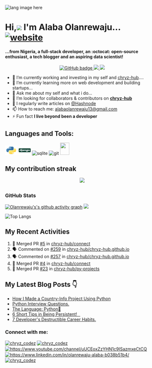 <p align="left"><img width=15%" src="https://github.com/alansmathew/alansmathew/raw/master/lang.gif" alt="lang image here" /></p>


# Hi,<img src="https://media.giphy.com/media/hvRJCLFzcasrR4ia7z/giphy.gif" width="30px"> I'm Alaba Olanrewaju...  [<img src='https://cdn.jsdelivr.net/npm/simple-icons@3.0.1/icons/icloud.svg' alt='website' height='40'>](https://linktr.ee/chryz_codez) 

#### ...from Nigeria, a full-stack developer, an :octocat: open-source enthusiast, a tech blogger and an aspiring data scientist!

<p align="center">
  <a href="https://github.com/chryzcodez?tab=followers">
    <img src="https://img.shields.io/github/followers/chryzcodez?tab=followers?label=blue&logo=github&style=for-the-badge" alt="GitHub badge" />
  </a>
  <a href="http://twitter.com/chryz_codez">
    <img src="https://img.shields.io/twitter/follow/chryz_codez?label=Twitter&logo=twitter&style=for-the-badge" />
  </a>
  <a href="https://discord.gg/c6RhGwcP5b">
    <img src="https://img.shields.io/discord/808727269400772638?color=green&logo=Discord&style=for-the-badge" />
  </a>
</p>


- 🔭 I’m currently working and investing in my self and [chryz-hub](https://github.com/chryz-hub)....
- 🌱 I’m currently learning more on web development and building startups... 
- 💬 Ask me about my self and what i do... 
- 👯 I’m looking for  collaborators & contributors on [**chryz-hub**](https://github.com/chryz-hub) 
- 📝 I regularly write articles on [@Hashnode](https://hashnode.com/@chryzcodez)
- 📫 How to reach me: alabaolanrewaju13@gmail.com
- ⚡ Fun fact **I live beyond been a developer**

## Languages and Tools:
<p> <img src="https://raw.githubusercontent.com/devicons/devicon/master/icons/python/python-original.svg" alt="python" height="30" width="40"/> 
<img src="https://raw.githubusercontent.com/devicons/devicon/master/icons/django/django-original.svg" alt="django" height="30" width="40"/> 
<img src="https://www.vectorlogo.zone/logos/sqlite/sqlite-icon.svg" alt="sqlite" height="30" width="40"/> 
<img src="https://www.vectorlogo.zone/logos/git-scm/git-scm-icon.svg" alt="git" width="30" height="40"/> 
<img src="https://github.com/chryzcodez/chryzcodez/blob/main/regex.svg" width="30" height="40"/></p>


## My contribution streak
<!-- https://github.com/kcoder63/github-readme-streak-stats -->
<p align="center">
  <a href="https://github.com/chryzcodez/github-readme-streak-stats">
    <img src="https://github-readme-streak-stats.herokuapp.com/?user=chryzcodez&theme=dark&hide_border=true&background=0D1117&stroke=0000"/>
  </a><p>

## <h3 align="left">GitHub Stats</h3>
[![Olanrewaju's's github activity graph](https://activity-graph.herokuapp.com/graph?username=chryzcodez&theme=xcode)](https://git.io/chryzcodez)
<a href="">
  <img align="centre" src="https://github-readme-stats.vercel.app/api?username=chryzcodez&count_private=true&include_all_commits=true&show_icons=true&title_color=007bff&text_color=e7e7e7&icon_color=007bff&bg_color=171c28" />
<a />
  
![Top Langs](https://github-readme-stats.vercel.app/api/top-langs/?username=chryzcodez&layout=compact&title_color=007bff&text_color=e7e7e7&icon_color=007bff&bg_color=171c28)


## My Recent Activities
<!--START_SECTION:activity-->
1. 🎉 Merged PR [#5](https://github.com/chryz-hub/connect/pull/5) in [chryz-hub/connect](https://github.com/chryz-hub/connect)
2. 🗣 Commented on [#259](https://github.com/chryz-hub/chryz-hub.github.io/issues/259) in [chryz-hub/chryz-hub.github.io](https://github.com/chryz-hub/chryz-hub.github.io)
3. 🗣 Commented on [#257](https://github.com/chryz-hub/chryz-hub.github.io/issues/257) in [chryz-hub/chryz-hub.github.io](https://github.com/chryz-hub/chryz-hub.github.io)
4. 🎉 Merged PR [#4](https://github.com/chryz-hub/connect/pull/4) in [chryz-hub/connect](https://github.com/chryz-hub/connect)
5. 🎉 Merged PR [#23](https://github.com/chryz-hub/py-projects/pull/23) in [chryz-hub/py-projects](https://github.com/chryz-hub/py-projects)
<!--END_SECTION:activity-->


## My Latest Blog Posts 👇
<!-- HASHNODE_BLOG:START -->
- [How I Made a Country-Info Project Using Python](https://chryzcodez.hashnode.dev/how-i-made-a-country-info-project-using-python-ckntr5lnj06giass117ms8psf)
- [Python Interview Questions.](https://chryzcodez.hashnode.dev/python-interview-questions-cknrscbzo15ywlps17ouk2jkc)
- [The Language: Python🐍](https://chryzcodez.hashnode.dev/the-language-python-cknkrtypk031abms1gdq06bty)
- [6 Short Tips in Being Persistent!⠀](https://chryzcodez.hashnode.dev/6-short-tips-in-being-persistent-ckmvqchto0401wvs1g4333ni8)
- [7 Developer's Destructible Career Habits.](https://chryzcodez.hashnode.dev/7-developers-destructible-career-habits-ckmgwby76029ikks19ie16so9)
<!-- HASHNODE_BLOG:END -->

<h3 align="left">Connect with me:</h3>
<p align="left">
<a href="https://dev.to/chryz_codez" target="blank"><img align="center" src="https://cdn.jsdelivr.net/npm/simple-icons@3.0.1/icons/dev-dot-to.svg" alt="chryz_codez" height="30" width="40" /></a>
<a href="https://hashnode.com/@chryzcodez" target="blank"><img align="center" src="https://cdn.jsdelivr.net/npm/simple-icons@3.0.1/icons/hashnode.svg" alt="chryz_codez" height="30" width="40" /></a>  
<a href="https://www.youtube.com/channel/UCEoxZzYHN1c9ISazmxeCtCQ" target="blank"><img align="center" src="https://cdn.jsdelivr.net/npm/simple-icons@3.0.1/icons/youtube.svg" alt="https://www.youtube.com/channel/uUCEoxZzYHN1c9ISazmxeCtCQ" height="30" width="40" /></a>
<a href="https://www.linkedin.com/in/olanrewaju-alaba-b038b51b4/" target="blank"><img align="center" src="https://cdn.jsdelivr.net/npm/simple-icons@3.0.1/icons/linkedin.svg" alt="https://www.linkedin.com/in/olanrewaju-alaba-b038b51b4/" height="30" width="40" /></a>
<a href="https://twitter.com/chryz_codez" target="blank"><img align="center" src="https://cdn.jsdelivr.net/npm/simple-icons@3.0.1/icons/twitter.svg" alt="chryz_codez" height="30" width="40" /></a> 
</p>
